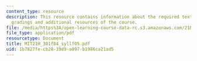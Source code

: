 ```yaml
---
content_type: resource
description: This resource contains information about the required textbooks, course
  gradings and additional resources of the course.
file: /media/https%3A/open-learning-course-data-rc.s3.amazonaws.com/21h-301-the-ancient-world-greece-fall-2004/1b7827fecb2839d9a097b1986ca21ad5_MIT21H_301f04_syllf05.pdf
file_type: application/pdf
resourcetype: Document
title: MIT21H_301f04_syllf05.pdf
uid: 1b7827fe-cb28-39d9-a097-b1986ca21ad5
---
```

